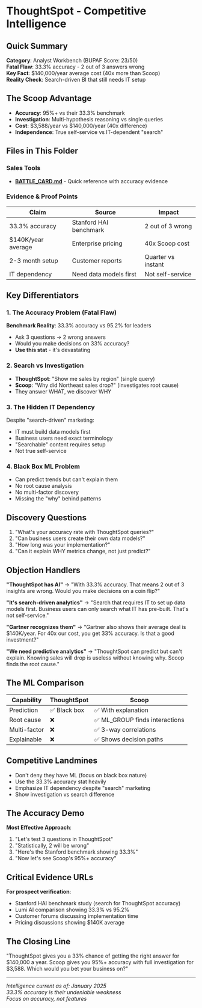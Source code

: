 # ThoughtSpot - Competitive Intelligence

## Quick Summary
**Category**: Analyst Workbench (BUPAF Score: 23/50)  
**Fatal Flaw**: 33.3% accuracy - 2 out of 3 answers wrong  
**Key Fact**: $140,000/year average cost (40x more than Scoop)  
**Reality Check**: Search-driven BI that still needs IT setup  

## The Scoop Advantage
- **Accuracy**: 95%+ vs their 33.3% benchmark
- **Investigation**: Multi-hypothesis reasoning vs single queries
- **Cost**: $3,588/year vs $140,000/year (40x difference)
- **Independence**: True self-service vs IT-dependent "search"

## Files in This Folder

### Sales Tools
- **[BATTLE_CARD.md](BATTLE_CARD.md)** - Quick reference with accuracy evidence

### Evidence & Proof Points
| Claim | Source | Impact |
|-------|--------|--------|
| 33.3% accuracy | Stanford HAI benchmark | 2 out of 3 wrong |
| $140K/year average | Enterprise pricing | 40x Scoop cost |
| 2-3 month setup | Customer reports | Quarter vs instant |
| IT dependency | Need data models first | Not self-service |

## Key Differentiators

### 1. The Accuracy Problem (Fatal Flaw)
**Benchmark Reality**: 33.3% accuracy vs 95.2% for leaders
- Ask 3 questions → 2 wrong answers
- Would you make decisions on 33% accuracy?
- **Use this stat** - it's devastating

### 2. Search vs Investigation
- **ThoughtSpot**: "Show me sales by region" (single query)
- **Scoop**: "Why did Northeast sales drop?" (investigates root cause)
- They answer WHAT, we discover WHY

### 3. The Hidden IT Dependency
Despite "search-driven" marketing:
- IT must build data models first
- Business users need exact terminology
- "Searchable" content requires setup
- Not true self-service

### 4. Black Box ML Problem
- Can predict trends but can't explain them
- No root cause analysis
- No multi-factor discovery
- Missing the "why" behind patterns

## Discovery Questions
1. "What's your accuracy rate with ThoughtSpot queries?"
2. "Can business users create their own data models?"
3. "How long was your implementation?"
4. "Can it explain WHY metrics change, not just predict?"

## Objection Handlers

**"ThoughtSpot has AI"**
→ "With 33.3% accuracy. That means 2 out of 3 insights are wrong. Would you make decisions on a coin flip?"

**"It's search-driven analytics"**
→ "Search that requires IT to set up data models first. Business users can only search what IT has pre-built. That's not self-service."

**"Gartner recognizes them"**
→ "Gartner also shows their average deal is $140K/year. For 40x our cost, you get 33% accuracy. Is that a good investment?"

**"We need predictive analytics"**
→ "ThoughtSpot can predict but can't explain. Knowing sales will drop is useless without knowing why. Scoop finds the root cause."

## The ML Comparison
| Capability | ThoughtSpot | Scoop |
|------------|------------|-------|
| Prediction | ✅ Black box | ✅ With explanation |
| Root cause | ❌ | ✅ ML_GROUP finds interactions |
| Multi-factor | ❌ | ✅ 3-way correlations |
| Explainable | ❌ | ✅ Shows decision paths |

## Competitive Landmines
- Don't deny they have ML (focus on black box nature)
- Use the 33.3% accuracy stat heavily
- Emphasize IT dependency despite "search" marketing
- Show investigation vs search difference

## The Accuracy Demo
**Most Effective Approach**:
1. "Let's test 3 questions in ThoughtSpot"
2. "Statistically, 2 will be wrong"
3. "Here's the Stanford benchmark showing 33.3%"
4. "Now let's see Scoop's 95%+ accuracy"

## Critical Evidence URLs
**For prospect verification**:
- Stanford HAI benchmark study (search for ThoughtSpot accuracy)
- Lumi AI comparison showing 33.3% vs 95.2%
- Customer forums discussing implementation time
- Pricing discussions showing $140K average

## The Closing Line
"ThoughtSpot gives you a 33% chance of getting the right answer for $140,000 a year. Scoop gives you 95%+ accuracy with full investigation for $3,588. Which would you bet your business on?"

---

*Intelligence current as of: January 2025*  
*33.3% accuracy is their undeniable weakness*  
*Focus on accuracy, not features*